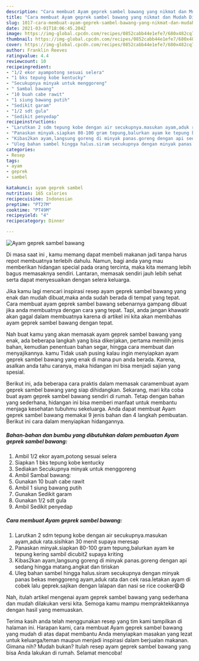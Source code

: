 ```yaml
---
description: "Cara membuat Ayam geprek sambel bawang yang nikmat dan Mudah Dibuat"
title: "Cara membuat Ayam geprek sambel bawang yang nikmat dan Mudah Dibuat"
slug: 1017-cara-membuat-ayam-geprek-sambel-bawang-yang-nikmat-dan-mudah-dibuat
date: 2021-03-01T18:06:45.204Z
image: https://img-global.cpcdn.com/recipes/0852cabb44e1efe7/680x482cq70/ayam-geprek-sambel-bawang-foto-resep-utama.jpg
thumbnail: https://img-global.cpcdn.com/recipes/0852cabb44e1efe7/680x482cq70/ayam-geprek-sambel-bawang-foto-resep-utama.jpg
cover: https://img-global.cpcdn.com/recipes/0852cabb44e1efe7/680x482cq70/ayam-geprek-sambel-bawang-foto-resep-utama.jpg
author: Franklin Reeves
ratingvalue: 4.4
reviewcount: 10
recipeingredient:
- "1/2 ekor ayampotong sesuai selera"
- "1 bks tepung kobe kentucky"
- "Secukupnya minyak untuk menggoreng"
- " Sambal bawang"
- "10 buah cabe rawit"
- "1 siung bawang putih"
- "Sedikit garam"
- "1/2 sdt gula"
- "Sedikit penyedap"
recipeinstructions:
- "Larutkan 2 sdm tepung kobe dengan air secukupnya.masukan ayam,aduk rata.sisihkan 30 menit supaya meresap"
- "Panaskan minyak.siapkan 80-100 gram tepung,balurkan ayam ke tepung kering sambil dicubit2 supaya kriting"
- "Kibas2kan ayam,langsung goreng di minyak panas.goreng dengan api sedang hingga matang.angkat dan tiriskan"
- "Uleg bahan sambel hingga halus.siram secukupnya dengan minyak panas bekas menggoreng ayam,aduk rata dan cek rasa.letakan ayam di cobek lalu geprek.sajikan dengan lalapan dan nasi se rice cooker😄😄"
categories:
- Resep
tags:
- ayam
- geprek
- sambel

katakunci: ayam geprek sambel 
nutrition: 165 calories
recipecuisine: Indonesian
preptime: "PT27M"
cooktime: "PT49M"
recipeyield: "4"
recipecategory: Dinner

---
```



![Ayam geprek sambel bawang](https://img-global.cpcdn.com/recipes/0852cabb44e1efe7/680x482cq70/ayam-geprek-sambel-bawang-foto-resep-utama.jpg)

Di masa  saat ini , kamu memang dapat membeli makanan jadi tanpa harus repot membuatnya terlebih dahulu. Namun, bagi anda yang mau memberikan hidangan special pada orang tercinta, maka kita memang lebih bagus memasaknya sendiri. Lantaran, memasak sendiri jauh lebih sehat serta dapat menyesuaikan dengan selera keluarga.

Jika kamu lagi mencari inspirasi resep ayam geprek sambel bawang yang enak dan mudah dibuat,maka anda sudah berada di tempat yang tepat. Cara membuat ayam geprek sambel bawang  sebenarnya gampang dibuat jika anda membuatnya dengan cara yang tepat. Tapi, anda jangan khawatir akan gagal dalam membuatnya 
karena di artikel ini kita akan membahas ayam geprek sambel bawang dengan tepat.  



Nah buat kamu yang akan memasak ayam geprek sambel bawang yang enak, ada beberapa langkah yang bisa dikerjakan, pertama memilih jenis bahan, kemudian penentuan bahan segar, hingga cara membuat dan menyajikannya. kamu Tidak usah pusing kalau ingin menyiapkan ayam geprek sambel bawang yang enak di mana pun anda berada. Karena, asalkan anda  tahu caranya, maka hidangan ini bisa menjadi sajian yang spesial.

Berikut ini, ada beberapa cara praktis  dalam memasak caramembuat ayam geprek sambel bawang yang siap dihidangkan. Sekarang, mari kita coba buat ayam geprek sambel bawang sendiri di rumah. Tetap dengan bahan yang sederhana, hidangan ini bisa memberi manfaat untuk membantu menjaga kesehatan tubuhmu sekeluarga. Anda dapat membuat Ayam geprek sambel bawang memakai 9 jenis bahan dan 4 langkah pembuatan. Berikut ini cara dalam menyiapkan hidangannya.

<!--inarticleads1-->

##### Bahan-bahan dan bumbu yang dibutuhkan dalam pembuatan Ayam geprek sambel bawang:

1. Ambil 1/2 ekor ayam,potong sesuai selera
1. Siapkan 1 bks tepung kobe kentucky
1. Sediakan Secukupnya minyak untuk menggoreng
1. Ambil  Sambal bawang:
1. Gunakan 10 buah cabe rawit
1. Ambil 1 siung bawang putih
1. Gunakan Sedikit garam
1. Gunakan 1/2 sdt gula
1. Ambil Sedikit penyedap




<!--inarticleads2-->

##### Cara membuat Ayam geprek sambel bawang:

1. Larutkan 2 sdm tepung kobe dengan air secukupnya.masukan ayam,aduk rata.sisihkan 30 menit supaya meresap
1. Panaskan minyak.siapkan 80-100 gram tepung,balurkan ayam ke tepung kering sambil dicubit2 supaya kriting
1. Kibas2kan ayam,langsung goreng di minyak panas.goreng dengan api sedang hingga matang.angkat dan tiriskan
1. Uleg bahan sambel hingga halus.siram secukupnya dengan minyak panas bekas menggoreng ayam,aduk rata dan cek rasa.letakan ayam di cobek lalu geprek.sajikan dengan lalapan dan nasi se rice cooker😄😄




Nah, itulah artikel mengenai  ayam geprek sambel bawang  yang sederhana dan mudah dilakukan versi kita. Semoga kamu mampu mempraktekkannya dengan hasil yang memuaskan. 

Terima kasih anda telah menggunakan resep yang tim kami tampilkan di halaman ini. Harapan kami, cara membuat  Ayam geprek sambel bawang yang mudah di atas dapat membantu Anda menyiapkan masakan yang lezat untuk keluarga/teman maupun menjadi inspirasi dalam berjualan makanan. Gimana nih? Mudah bukan? Itulah resep ayam geprek sambel bawang yang bisa Anda lakukan di rumah. Selamat mencoba!

